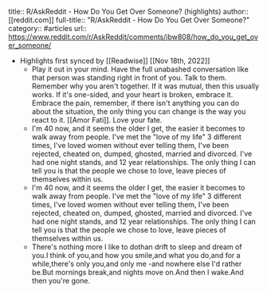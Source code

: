 title:: R/AskReddit - How Do You Get Over Someone? (highlights)
author:: [[reddit.com]]
full-title:: "R/AskReddit - How Do You Get Over Someone?"
category:: #articles
url:: https://www.reddit.com/r/AskReddit/comments/ibw808/how_do_you_get_over_someone/

- Highlights first synced by [[Readwise]] [[Nov 18th, 2022]]
	- Play it out in your mind. Have the full unabashed conversation like that person was standing right in front of you. Talk to them. Remember why you aren't together. If it was mutual, then this usually works. If it's one-sided, and your heart is broken, embrace it. Embrace the pain, remember, if there isn't anything you can do about the situation, the only thing you can change is the way you react to it. [[Amor Fati]]. Love your fate.
	- I'm 40 now, and it seems the older I get, the easier it becomes to walk away from people. I've met the "love of my life" 3 different times, I've loved women without ever telling them, I've been rejected, cheated on, dumped, ghosted, married and divorced. I've had one night stands, and 12 year relationships. The only thing I can tell you is that the people we chose to love, leave pieces of themselves within us.
	- I'm 40 now, and it seems the older I get, the easier it becomes to walk away from people. I've met the "love of my life" 3 different times, I've loved women without ever telling them, I've been rejected, cheated on, dumped, ghosted, married and divorced. I've had one night stands, and 12 year relationships. The only thing I can tell you is that the people we chose to love, leave pieces of themselves within us.
	- There's nothing more I like to dothan drift to sleep and dream of you.I think of you,and how you smile,and what you do,and for a while,there's only you,and only me -and nowhere else I'd rather be.But mornings break,and nights move on.And then I wake.And then you're gone.